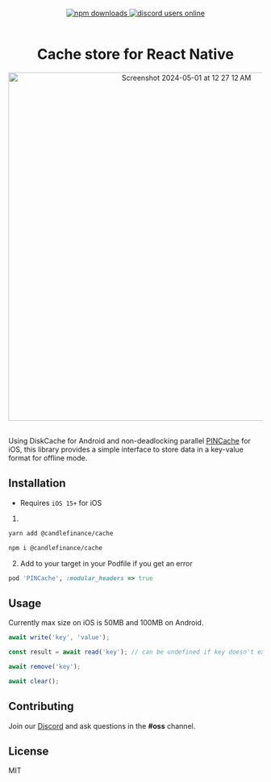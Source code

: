 <br/>

<div align="center">
   <a href="https://www.npmjs.com/package/@candlefinance%2Fcache">
  <img alt="npm downloads" src="https://img.shields.io/npm/dw/@candlefinance/cache?logo=npm&label=NPM%20downloads&cacheSeconds=3600"/>
   </a>
  <a alt="discord users online" href="https://discord.gg/qnAgjxhg6n" 
  target="_blank"
  rel="noopener noreferrer">
    <img alt="discord users online" src="https://img.shields.io/discord/986610142768406548?label=Discord&logo=discord&logoColor=white&cacheSeconds=3600"/>
    </a>
</div>
<br/>

<h1 align="center">
   Cache store for React Native 
</h1>


<div align="center">
<img width="690" alt="Screenshot 2024-05-01 at 12 27 12 AM" src="https://github.com/candlefinance/cache/assets/12258850/4632a696-3b0c-44f9-98f5-d2393137de9f">
</div>
<br/>

Using DiskCache for Android and non-deadlocking parallel [PINCache](https://github.com/pinterest/PINCache) for iOS, this library provides a simple interface to store data in a key-value format for offline mode.

## Installation

- Requires `iOS 15+` for iOS

1. 
```sh
yarn add @candlefinance/cache
```

```sh
npm i @candlefinance/cache
```

2. Add to your target in your Podfile if you get an error
```ruby
pod 'PINCache', :modular_headers => true
```

## Usage

Currently max size on iOS is 50MB and 100MB on Android. 

```js
await write('key', 'value');

const result = await read('key'); // can be undefined if key doesn't exist

await remove('key');

await clear();
```

## Contributing

Join our [Discord](https://discord.gg/qnAgjxhg6n) and ask questions in the **#oss** channel.

## License

MIT
